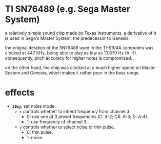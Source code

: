 # TI SN76489 (e.g. Sega Master System)

a relatively simple sound chip made by Texas Instruments. a derivative of it is used in Sega's Master System, the predecessor to Genesis.

the original iteration of the SN76489 used in the TI-99/4A computers was clocked at 447 KHz, being able to play as low as 13.670 Hz (A -1). consequently, pitch accuracy for higher notes is compromised.

on the other hand, the chip was clocked at a much higher speed on Master System and Genesis, which makes it rather poor in the bass range.

# effects

- **`20xy`**: set noise mode.
  - `x` controls whether to inherit frequency from channel 3.
    - 0: use one of 3 preset frequencies (C: A-2; C#: A-3; D: A-4).
    - 1: use frequency of channel 3.
  - `y` controls whether to select noise or thin pulse.
    - 0: thin pulse.
    - 1: noise.
